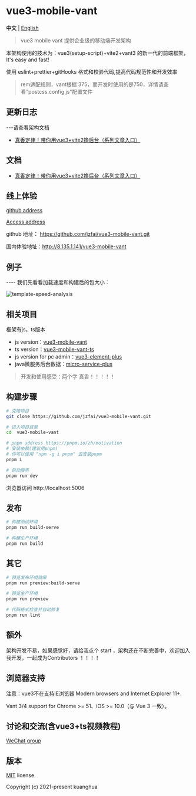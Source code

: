 # vue3-mobile-vant

**中文** | [English](./README.md)



> vue3 mobile vant 提供企业级的移动端开发架构

本架构使用的技术为：vue3(setup-script)+vite2+vant3 的新一代的前端框架，It's easy and fast!

使用 eslint+prettier+gitHooks 格式和校验代码,提高代码规范性和开发效率

> rem适配规则，vant根据 375，而开发时使用的是750，详情请查看"postcss.config.js"配置文件

## 更新日志

---请查看架构文档

- [真香定律！带你用vue3+vite2撸后台（系列文章入口）](https://juejin.cn/post/7036302298435289095)


## 文档

- [真香定律！带你用vue3+vite2撸后台（系列文章入口）](https://juejin.cn/post/7036302298435289095)

## 线上体验

[github address](https://github.com/jzfai/vue3-mobile-vant.git)

[Access address](http://8.135.1.141/vue3-mobile-vant)

github 地址：  https://github.com/jzfai/vue3-mobile-vant.git

国内体验地址：http://8.135.1.141/vue3-mobile-vant


## 例子

---- 我们先看看加载速度和构建后的包大小：

![template-speed-analysis](http://8.135.1.141/file/images/vant-speed-analysis.png)

## 相关项目

框架有js，ts版本
- js version：[vue3-mobile-vant](https://github.com/jzfai/vue3-mobile-vant.git)
- ts version：[vue3-mobile-vant-ts](https://github.com/jzfai/vue3-admin-vant-ts.git)
- js version for pc admin：[vue3-element-plus](https://github.com/jzfai/vue3-admin-plus.git)
- java微服务后台数据：[micro-service-plus](https://github.com/jzfai/micro-service-plus)

> 开发和使用感受：两个字 真香！！！！！

## 构建步骤

```bash
# 克隆项目
git clone https://github.com/jzfai/vue3-mobile-vant.git

# 进入项目目录
cd  vue3-mobile-vant

# pnpm address https://pnpm.io/zh/motivation
# 安装依赖(建议用pnpm)
# 你可以使用 "npm -g i pnpm" 去安装pnpm
pnpm i

# 启动服务
pnpm run dev
```

浏览器访问 http://localhost:5006


## 发布

```bash
# 构建测试环境
pnpm run build-serve

# 构建生产环境
pnpm run build
```

## 其它

```bash
# 预览发布环境效果
pnpm run preview:build-serve

# 预览生产环境
pnpm run preview

# 代码格式检查并自动修复
pnpm run lint
```


## 额外

架构开发不易，如果感觉好，请给我点个 start ，架构还在不断完善中，欢迎加入我开发，一起成为Contributors ！！！！

## 浏览器支持

注意：vue3不在支持IE浏览器
Modern browsers and Internet Explorer 11+.

Vant 3/4 support for  Chrome >= 51、iOS >= 10.0（与 Vue 3 一致）。

## 讨论和交流(含vue3+ts视频教程)
[WeChat group](http://8.135.1.141/file/images/wx-groud.png)

## 版本

[MIT](https://github.com/jzfai/vue3-mobile-vant/blob/master/LICENSE) license.

Copyright (c) 2021-present  kuanghua



